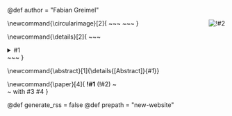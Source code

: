 @def author = "Fabian Greimel"

\newcommand{\circularimage}[2]{
    ~~~
    <img class="circular--square" src=!#1 style="max-width:35%;min-width:40px;float:right;" alt="!#2" />
    ~~~
}

\newcommand{\details}[2]{
    ~~~
    <details> <summary> #1 </summary>
     #2
    </details>
    ~~~
}

\newcommand{\abstract}[1]{\details{[Abstract]}{<i>#1</i>}}

\newcommand{\paper}[4]{
    **!#1** (!#2) ~~~<br>~~~
    with #3 #4
    }

@def generate_rss = false
@def prepath = "new-website"